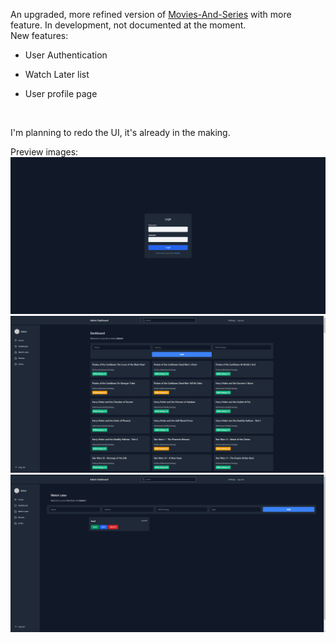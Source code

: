 An upgraded, more refined version of [Movies-And-Series](https://github.com/onehellcat/Movies-And-Series) with more feature.
In development, not documented at the moment.
 <br>
New features:
* User Authentication
* Watch Later list 
* User profile page 

   <br>
I'm planning to redo the UI, it's already in the making.
 <br>


Preview images: <br>
![image](https://github.com/onehellcat/MoviesAndShows/blob/master/img/login.png?raw=true)
 <br>
![image](https://github.com/onehellcat/MoviesAndShows/blob/master/img/movies.png)
 <br>
![image](https://github.com/onehellcat/MoviesAndShows/blob/master/img/watchlater.png)
